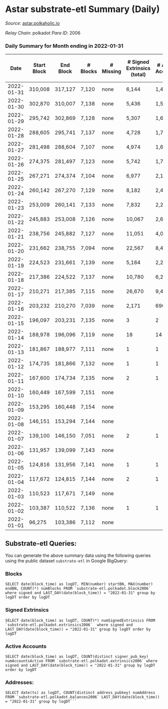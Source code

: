 # Astar substrate-etl Summary (Daily)

_Source_: [astar.polkaholic.io](https://astar.polkaholic.io)

*Relay Chain*: polkadot
*Para ID*: 2006



### Daily Summary for Month ending in 2022-01-31


| Date | Start Block | End Block | # Blocks | # Missing | # Signed Extrinsics (total) | # Active Accounts | # Addresses with Balances | # Events | # Transfers | # XCM Transfers In | # XCM Transfers Out |
| ---- | ----------- | --------- | -------- | --------- | --------------------------- | ----------------- | ------------------------- | -------- | ----------- | ------------------ | ------------------- |
| 2022-01-31 | 310,008 | 317,127 | 7,120 | none | 6,144 | 1,456 | 55,485 | 114,053 | 11,076 ($3,633,526) |   |   |
| 2022-01-30 | 302,870 | 310,007 | 7,138 | none | 5,436 | 1,535 |  | 134,999 | 10,710 ($3,366,145) |   |   |
| 2022-01-29 | 295,742 | 302,869 | 7,128 | none | 5,307 | 1,634 |  | 119,322 | 10,636 ($4,504,885) |   |   |
| 2022-01-28 | 288,605 | 295,741 | 7,137 | none | 4,728 | 1,755 |  | 120,431 | 10,333 ($11,753,959) |   |   |
| 2022-01-27 | 281,498 | 288,604 | 7,107 | none | 4,974 | 1,657 |  | 116,244 | 9,990 ($2,249,349) |   |   |
| 2022-01-26 | 274,375 | 281,497 | 7,123 | none | 5,742 | 1,705 |  | 129,713 | 11,307 ($114,831,306) |   |   |
| 2022-01-25 | 267,271 | 274,374 | 7,104 | none | 6,977 | 2,150 |  | 134,034 | 11,233 ($247,554,283) |   |   |
| 2022-01-24 | 260,142 | 267,270 | 7,129 | none | 8,182 | 2,403 |  | 156,074 | 13,002 ($19,927,375) |   |   |
| 2022-01-23 | 253,009 | 260,141 | 7,133 | none | 7,832 | 2,264 |  | 129,378 | 11,231 ($1,967,889) |   |   |
| 2022-01-22 | 245,883 | 253,008 | 7,126 | none | 10,067 | 2,600 |  | 150,950 | 12,779 ($6,585,431) |   |   |
| 2022-01-21 | 238,756 | 245,882 | 7,127 | none | 11,051 | 4,018 |  | 129,485 | 10,123 ($3,028,707) |   |   |
| 2022-01-20 | 231,662 | 238,755 | 7,094 | none | 22,567 | 8,469 |  | 171,849 | 10,290 ($3,507,636) |   |   |
| 2022-01-19 | 224,523 | 231,661 | 7,139 | none | 5,164 | 2,207 |  | 69,316 | 9,486 ($10,605,829) |   |   |
| 2022-01-18 | 217,386 | 224,522 | 7,137 | none | 10,780 | 6,237 |  | 91,150 | 12,907 ($66,103,726) |   |   |
| 2022-01-17 | 210,271 | 217,385 | 7,115 | none | 26,670 | 9,453 |  | 135,713 | 19,996 ($106,932,702) |   |   |
| 2022-01-16 | 203,232 | 210,270 | 7,039 | none | 2,171 | 690 |  | 344,795 | 87,324 ($1,286,947,204) |   |   |
| 2022-01-15 | 196,097 | 203,231 | 7,135 | none | 3 | 2 |  | 21,448 | 7,138 ($66,708.38) |   |   |
| 2022-01-14 | 188,978 | 196,096 | 7,119 | none | 18 | 14 |  | 21,453 | 7,132 ($66,561.68) |   |   |
| 2022-01-13 | 181,867 | 188,977 | 7,111 | none | 1 | 1 |  | 21,361 | 7,112 ($66,482.66) |   |   |
| 2022-01-12 | 174,735 | 181,866 | 7,132 | none | 1 | 1 |  | 21,421 | 7,132 ($66,678.64) |   |   |
| 2022-01-11 | 167,600 | 174,734 | 7,135 | none | 2 | 1 |  | 21,436 | 7,136 ($66,707.04) |   |   |
| 2022-01-10 | 160,449 | 167,599 | 7,151 | none |  |  |  | 21,477 | 7,151 ($66,856.28) |   |   |
| 2022-01-09 | 153,295 | 160,448 | 7,154 | none |  |  |  | 21,486 | 7,154 ($66,884.33) |   |   |
| 2022-01-08 | 146,151 | 153,294 | 7,144 | none |  |  |  | 21,455 | 7,144 ($66,790.83) |   |   |
| 2022-01-07 | 139,100 | 146,150 | 7,051 | none | 2 | 1 |  | 21,179 | 7,051 ($65,921.36) |   |   |
| 2022-01-06 | 131,957 | 139,099 | 7,143 | none |  |  |  | 21,453 | 7,143 ($66,781.49) |   |   |
| 2022-01-05 | 124,816 | 131,956 | 7,141 | none | 1 | 1 |  | 21,447 | 7,141 ($66,762.79) |   |   |
| 2022-01-04 | 117,672 | 124,815 | 7,144 | none | 2 | 1 |  | 21,458 | 7,144 ($66,790.84) |   |   |
| 2022-01-03 | 110,523 | 117,671 | 7,149 | none |  |  |  | 21,471 | 7,149 ($66,837.58) |   |   |
| 2022-01-02 | 103,387 | 110,522 | 7,136 | none | 1 | 1 |  | 21,433 | 7,136 ($66,716.04) |   |   |
| 2022-01-01 | 96,275 | 103,386 | 7,112 | none |  |  |  | 21,360 | 7,112 ($66,491.66) |   |   |

## Substrate-etl Queries:
You can generate the above summary data using the following queries using the public dataset `substrate-etl` in Google BigQuery:


### Blocks
```
SELECT date(block_time) as logDT, MIN(number) startBN, MAX(number) endBN, COUNT(*) numBlocks FROM `substrate-etl.polkadot.block2006`  where signed and LAST_DAY(date(block_time)) = "2022-01-31" group by logDT order by logDT
```


### Signed Extrinsics
```
SELECT date(block_time) as logDT, COUNT(*) numSignedExtrinsics FROM `substrate-etl.polkadot.extrinsics2006`  where signed and LAST_DAY(date(block_time)) = "2022-01-31" group by logDT order by logDT
```


### Active Accounts
```
SELECT date(block_time) as logDT, COUNT(distinct signer_pub_key) numAccountsActive FROM `substrate-etl.polkadot.extrinsics2006` where signed and LAST_DAY(date(block_time)) = "2022-01-31" group by logDT order by logDT
```


### Addresses:
```
SELECT date(ts) as logDT, COUNT(distinct address_pubkey) numAddress FROM `substrate-etl.polkadot.balances2006` LAST_DAY(date(block_time)) = "2022-01-31" group by logDT```

